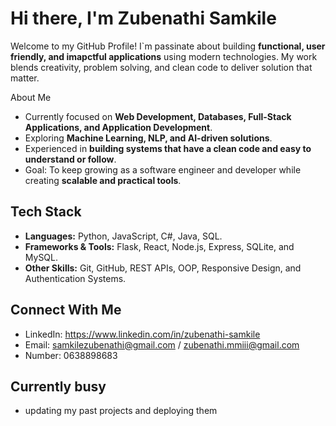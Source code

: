 # Hi there, I'm Zubenathi Samkile

Welcome to my GitHub Profile!
I`m passinate about building **functional, user friendly, and imapctful applications** using modern technologies. My work blends creativity, problem solving, and clean code to deliver solution that matter.

 About Me
 - Currently focused on **Web Development, Databases, Full-Stack Applications, and Application Development**.
 - Exploring **Machine Learning, NLP, and AI-driven solutions**.
 - Experienced in **building systems that have a clean code and easy to understand or follow**.
 - Goal: To keep growing as a software engineer and developer while creating **scalable and practical tools**. 

## Tech Stack
- **Languages:** Python, JavaScript, C#, Java, SQL.
- **Frameworks & Tools:** Flask, React, Node.js, Express, SQLite, and MySQL.
- **Other Skills:** Git, GitHub, REST APIs, OOP, Responsive Design, and Authentication Systems.  

## Connect With Me  
- LinkedIn: https://www.linkedin.com/in/zubenathi-samkile
- Email: samkilezubenathi@gmail.com / zubenathi.mmiii@gmail.com
- Number: 0638898683

## Currently busy
- updating my past projects and deploying them
  

